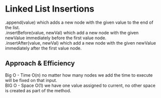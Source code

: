 # Linked List Insertions

.append(value) which adds a new node with the given value to the end of the list. </br>
.insertBefore(value, newVal) which add a new node with the given newValue immediately before the first value node. </br>
.insertAfter(value, newVal) which add a new node with the given newValue immediately after the first value node. </br>

## Approach & Efficiency
Big O - Time O(n) no matter how many nodes we add the time to execute will be fixed on that input. </br>
BIG O - Space O(1) we have one value assigned to current, no other space is created as part of the method.

